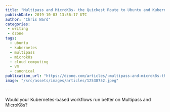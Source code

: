 ```yaml
---
title: "Multipass and MicroK8s- the Quickest Route to Ubuntu and Kubernetes?"
publishDate: 2019-10-03 13:56:17 UTC
author: "Chris Ward"
categories:
 - writing
 - dzone
tags:
  - ubuntu
  - kubernetes
  - multipass
  - microk8s
  - cloud computing
  - vm
  - canonical
publication_url: "https://dzone.com/articles/-multipass-and-microk8s-the-quickest-route-to-ubun"
image: "/src/assets/images/articles/12538752.jpeg"

---
```


Would your Kubernetes-based workflows run better on Multipass and MicroK8s?
